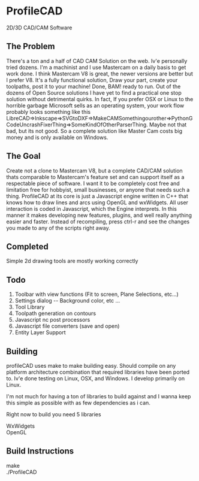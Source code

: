 # ProfileCAD
2D/3D CAD/CAM Software

The Problem
-----------
There's a ton and a half of CAD CAM Solution on the web. Iv'e personally tried dozens. I'm a machinist and I use Mastercam on a daily basis to get work done. I think Mastercam V8 is great, the newer versions are better but I prefer V8. It's a fully functional solution, Draw your part, create your toolpaths, post it to your machine! Done, BAM! ready to run. Out of the dozens of Open Source solutions I have yet to find a practical one stop solution without detrimental quirks. In fact, If you prefer OSX or Linux to the horrible garbage Microsoft sells as an operating system, your work flow probably looks something like this LibreCAD=>Inkscape=>SVGtoDXF=>MakeCAMSomethingourother=>PythonGCodeUncrashFixerThing=>SomeKindOfOtherParserThing. Maybe not that bad, but its not good. So a complete solution like Master Cam costs big money and is only available on Windows.

The Goal
--------
Create not a clone to Mastercam V8, but a complete CAD/CAM solution thats comparable to Mastercam's feature set and can support itself as a respectable piece of software. I want it to be completely cost free and limitation free for hobbyist, small businesses, or anyone that needs such a thing. ProfileCAD at its core is just a Javascript engine written in C++ that knows how to draw lines and arcs using OpenGL and wxWidgets. All user interaction is coded in Javascript, which the Engine interprets. In this manner it makes developing new features, plugins, and well really anything easier and faster. Instead of recompiling, press ctrl-r and see the changes you made to any of the scripts right away.

Completed
--------
Simple 2d drawing tools are mostly working correctly

Todo
----
1. Toolbar with view functions (Fit to screen, Plane Selections, etc...)
2. Settings dialog -- Background color, etc ...
3. Tool Library
5. Toolpath generation on contours
6. Javascript nc post processors
7. Javascript file converters (save and open)
8. Entity Layer Support

Building
--------
profileCAD uses make to make building easy. Should compile on any platform architecture combination that required libraries have been ported to. Iv'e done testing on Linux, OSX, and Windows. I develop primarily on Linux.

I'm not much for having a ton of libraries to build against and I wanna keep this simple as possible with as few dependencies as i can.

Right now to build you need 5 libraries

WxWidgets<br>
OpenGL<br>

Build Instructions
------------------------
make<br>
./ProfileCAD<br>
